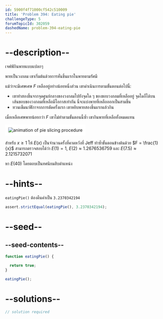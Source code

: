 ```yaml
---
id: 5900f4f71000cf542c510009
title: 'Problem 394: Eating pie'
challengeType: 5
forumTopicId: 302059
dashedName: problem-394-eating-pie
---
```


# --description--

เจฟฟ์กินพายแบบแปลกๆ

พายเป็นวงกลม เขาเริ่มต้นด้วยการหั่นชิ้นแรกในพายตามรัศมี

แม้ว่าจะมีเศษเศษ $F$ เหลืออยู่อย่างน้อยหนึ่งส่วน เขาดำเนินการตามขั้นตอนต่อไปนี้:

- เขาทำสองชิ้นจากจุดศูนย์กลางของวงกลมไปยังจุดใด ๆ ของขอบวงกลมที่เหลืออยู่ จุดใดก็ได้บนเส้นขอบของวงกลมที่เหลือมีโอกาสเท่ากัน นี่จะแบ่งพายที่เหลือออกเป็นสามชิ้น
- ทวนเข็มนาฬิกาจากการตัดครั้งแรก เขาหยิบพายสองชิ้นแรกแล้วกิน

เมื่อเหลือเศษพายน้อยกว่า $F$ เขาไม่ทำตามขั้นตอนนี้ซ้ำ เขากินพายที่เหลือทั้งหมดแทน

<img class="img-responsive center-block" alt="animation of pie slicing procedure" src="https://cdn.freecodecamp.org/curriculum/project-euler/eating-pie.gif" style="background-color: white; padding: 10px;">

สำหรับ $x ≥ 1$ ให้ $E(x)$ เป็นจำนวนครั้งที่คาดหวังที่ Jeff ทำซ้ำขั้นตอนข้างต้นด้วย $F = \frac{1}{x}$ สามารถตรวจสอบได้ว่า $E(1) = 1$, $E(2) ≈ 1.2676536759$ และ $E(7.5) ≈ 2.1215732071$

หา $E(40)$ โดยตอบเป็นทศนิยมสิบตำแหน่ง

# --hints--

`eatingPie()` ต้องคืนค่าเป็น `3.2370342194`

```js
assert.strictEqual(eatingPie(), 3.2370342194);
```

# --seed--

## --seed-contents--

```js
function eatingPie() {

  return true;
}

eatingPie();
```

# --solutions--

```js
// solution required
```
